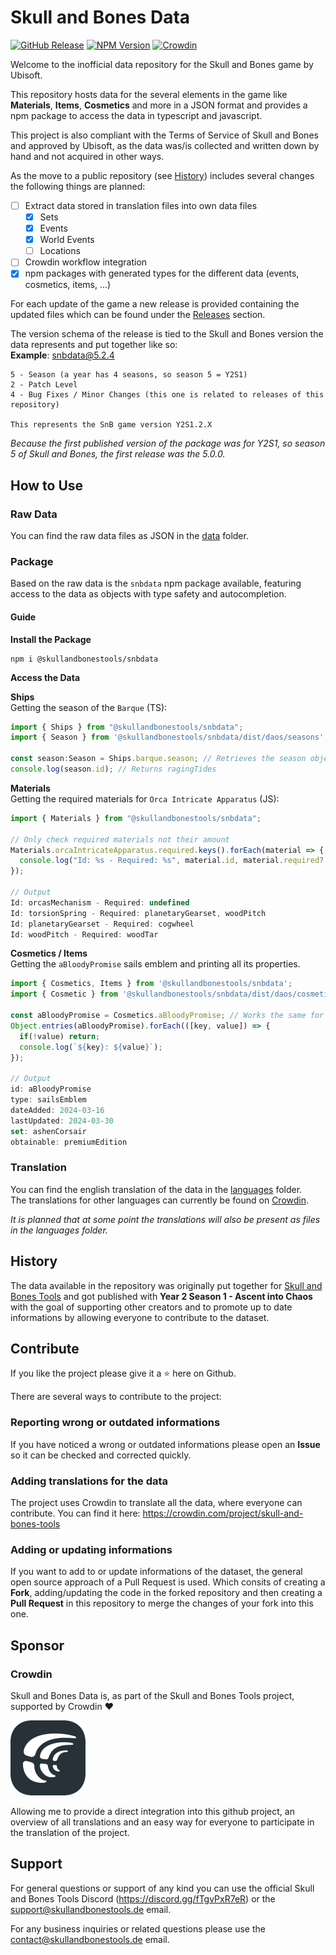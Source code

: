 # Skull and Bones Data
[![GitHub Release](https://img.shields.io/github/v/release/SkullAndBonesTools/SkullAndBonesData?include_prereleases&sort=semver&display_name=release&style=for-the-badge&logo=github&labelColor=1f2328&color=aliceblue)](https://github.com/SkullAndBonesTools/SkullAndBonesData/releases/latest) [![NPM Version](https://img.shields.io/npm/v/%40skullandbonestools%2Fsnbdata?style=for-the-badge&logo=npm&color=%23c60000&labelColor=1f2328)](https://www.npmjs.com/package/@skullandbonestools/snbdata) [![Crowdin](https://img.shields.io/badge/Crowdin-green?style=for-the-badge&logo=crowdin&labelColor=1f2328)](https://crowdin.com/project/skull-and-bones-tools)

Welcome to the inofficial data repository for the Skull and Bones game by Ubisoft.

This repository hosts data for the several elements in the game like **Materials**, **Items**, **Cosmetics** and more in a JSON format and provides a npm package to access the data in typescript and javascript.

This project is also compliant with the Terms of Service of Skull and Bones and approved by Ubisoft, as the data was/is collected and written down by hand and not acquired in other ways. 

As the move to a public repository (see [History](#history)) includes several changes the following things are planned:
- [ ] Extract data stored in translation files into own data files
  - [x] Sets
  - [x] Events
  - [x] World Events
  - [ ] Locations
- [ ] Crowdin workflow integration
- [x] npm packages with generated types for the different data (events, cosmetics, items, ...)

For each update of the game a new release is provided containing the updated files which can be found under the [Releases](https://github.com/SkullAndBonesTools/SkullAndBonesData/releases) section.

The version schema of the release is tied to the Skull and Bones version the data represents and put together like so:\
**Example**: snbdata@5.2.4
```
5 - Season (a year has 4 seasons, so season 5 = Y2S1)
2 - Patch Level
4 - Bug Fixes / Minor Changes (this one is related to releases of this repository)

This represents the SnB game version Y2S1.2.X
```

*Because the first published version of the package was for Y2S1, so season 5 of Skull and Bones, the first release was the 5.0.0.*

## How to Use
### Raw Data
You can find the raw data files as JSON in the [data](https://github.com/SkullAndBonesTools/SkullAndBonesData/tree/main/data) folder.

### Package
Based on the raw data is the `snbdata` npm package available, featuring access to the data as objects with type safety and autocompletion.

#### Guide
**Install the Package**
```
npm i @skullandbonestools/snbdata
```

**Access the Data**

**Ships**\
Getting the season of the `Barque` (TS):
```typescript
import { Ships } from "@skullandbonestools/snbdata";
import { Season } from '@skullandbonestools/snbdata/dist/daos/seasons';

const season:Season = Ships.barque.season; // Retrieves the season object for the barque
console.log(season.id); // Returns ragingTides
```

**Materials**\
Getting the required materials for `Orca Intricate Apparatus` (JS):
```javascript
import { Materials } from "@skullandbonestools/snbdata";

// Only check required materials not their amount
Materials.orcaIntricateApparatus.required.keys().forEach(material => {
  console.log("Id: %s - Required: %s", material.id, material.required?.keys().map((m) => m.id).toArray().join(", "));
});

// Output
Id: orcasMechanism - Required: undefined
Id: torsionSpring - Required: planetaryGearset, woodPitch
Id: planetaryGearset - Required: cogwheel
Id: woodPitch - Required: woodTar
```

**Cosmetics / Items**\
Getting the `aBloodyPromise` sails emblem and printing all its properties.
```javascript
import { Cosmetics, Items } from '@skullandbonestools/snbdata';
import { Cosmetic } from '@skullandbonestools/snbdata/dist/daos/cosmetics'; //TS type

const aBloodyPromise = Cosmetics.aBloodyPromise; // Works the same for items e.g. Items.heydensGuard
Object.entries(aBloodyPromise).forEach(([key, value]) => {
  if(!value) return;
  console.log(`${key}: ${value}`);
});

// Output
id: aBloodyPromise
type: sailsEmblem
dateAdded: 2024-03-16
lastUpdated: 2024-03-30
set: ashenCorsair
obtainable: premiumEdition
```

### Translation
You can find the english translation of the data in the [languages](https://github.com/SkullAndBonesTools/SkullAndBonesData/tree/main/languages/en) folder.\
The translations for other languages can currently be found on [Crowdin](#adding-translations-for-the-data).

*It is planned that at some point the translations will also be present as files in the languages folder.*

## History
The data available in the repository was originally put together for [Skull and Bones Tools](https://skullandbonestools.de) and got published with **Year 2 Season 1 - Ascent into Chaos** with the goal of supporting other creators and to promote up to date informations by allowing everyone to contribute to the dataset. 

## Contribute
If you like the project please give it a ⭐ here on Github.

There are several ways to contribute to the project:

### Reporting wrong or outdated informations
If you have noticed a wrong or outdated informations please open an **Issue** so it can be checked and corrected quickly.

### Adding translations for the data
The project uses Crowdin to translate all the data, where everyone can contribute.
You can find it here: https://crowdin.com/project/skull-and-bones-tools

### Adding or updating informations
If you want to add to or update informations of the dataset, the general open source approach of a Pull Request is used.
Which consits of creating a **Fork**, adding/updating the code in the forked repository and then creating a **Pull Request** in this repository to merge the changes of your fork into this one.


## Sponsor
### Crowdin
Skull and Bones Data is, as part of the Skull and Bones Tools project, supported by Crowdin ❤️

[![Crowdin](/assets/crowdin-logo-dark.png)](https://crowdin.com/)

Allowing me to provide a direct integration into this github project, an overview of all translations and an easy way for everyone to participate in the translation of the project.

## Support
For general questions or support of any kind you can use the official Skull and Bones Tools Discord (https://discord.gg/fTgvPxR7eR) or the support@skullandbonestools.de email.

For any business inquiries or related questions please use the contact@skullandbonestools.de email.